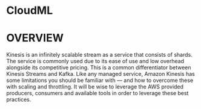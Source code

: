# CloudML
#  OVERVIEW 

Kinesis is an infinitely scalable stream as a service that consists of shards. The service is commonly used due to its ease of use and low overhead alongside its competitive pricing. This is a common differentiator between Kinesis Streams and Kafka.
Like any managed service, Amazon Kinesis has some limitations you should be familiar with — and how to overcome these with scaling and throttling. It will be wise to leverage the AWS provided producers, consumers and available tools in order to leverage these best practices.
